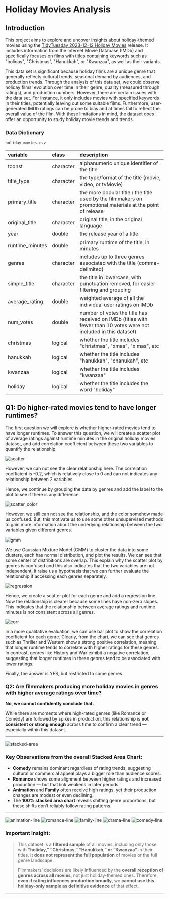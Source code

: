 # Holiday Movies Analysis

## Introduction
This project aims to explore and uncover insights about holiday-themed movies using the [TidyTuesday 2023-12-12 Holiday Movies](https://github.com/rfordatascience/tidytuesday/blob/main/data/2023/2023-12-12/readme.md) release. It includes information from the Internet Movie Database (IMDb) and specifically focuses on films with titles containing keywords such as "holiday", "Christmas", "Hanukkah", or "Kwanzaa", as well as their variants.

This data set is significant because holiday films are a unique genre that generally reflects cultural trends, seasonal demand by audiences, and production trends. Through the analysis of this data set, we could observe holiday films' evolution over time in their genre, quality (measured through ratings), and production numbers. However, there are certain issues with the data set. For instance, it only includes movies with specified keywords in their titles, potentially leaving out some suitable films. Furthermore, user-generated IMDb ratings can be prone to bias and at times fail to reflect the overall value of the film. With these limitations in mind, the dataset does offer an opportunity to study holiday movie trends and trends.

### Data Dictionary

`holiday_movies.csv`

|variable        |class     |description     |
|:---------------|:---------|:---------------|
|tconst          |character |alphanumeric unique identifier of the title |
|title_type      |character |the type/format of the title (movie, video, or tvMovie) |
|primary_title   |character |the more popular title / the title used by the filmmakers on promotional materials at the point of release |
|original_title  |character |original title, in the original language |
|year            |double    |the release year of a title |
|runtime_minutes |double    |primary runtime of the title, in minutes |
|genres          |character |includes up to three genres associated with the title (comma-delimited) |
|simple_title    |character |the title in lowercase, with punctuation removed, for easier filtering and grouping |
|average_rating  |double    |weighted average of all the individual user ratings on IMDb |
|num_votes       |double    |number of votes the title has received on IMDb (titles with fewer than 10 votes were not included in this dataset) |
|christmas       |logical   |whether the title includes "christmas", "xmas", "x mas", etc|
|hanukkah        |logical   |whether the title includes "hanukkah", "chanukah", etc|
|kwanzaa         |logical   |whether the title includes "kwanzaa"|
|holiday         |logical   |whether the title includes the word "holiday"|


## Q1: Do higher-rated movies tend to have longer runtimes?

The first question we will explore is whether higher-rated movies tend to have longer runtimes. To answer this question, we will create a scatter plot of average ratings against runtime minutes in the original holiday movies dataset, and add correlation coefficient between these two variables to quantify the relationship.


![scatter](scatter.png)

However, we can not see the clear relationship here. The correlation coefficient is -0.2, which is relatively close to 0 and can not indicates any relationship between 2 variables.

Hence, we continue by grouping the data by genres and add the label to the plot to see if there is any difference.

![scatter_color](scatter_color.png)

However, we still can not see the relationship, and the color somehow made us confused. But, this motivate us to use some other unsupervised methods to gain more information about the underlying relationship between the two variables given different genres.

![gmm](GMM.png)

We use Gaussian Mixture Model (GMM) to cluster the data into some clusters, each has normal distribution, and plot the results. We can see that some center of distribitions are overlap. This explain why the scatter plot by genres is confused and this also indicates that the two variables are not independent, it raise us a hypothesis that we can further evaluate the relationship if accessing each genres separately.


![regression](scatters_regression.png)

Hence, we create a scatter plot for each genre and add a regression line. Now the relationship is clearer because some lines have non-zero slopes. This indicates that the relationship between average ratings and runtime minutes is not consistent across all genres.

![corr](corr.png)

In a more qualitative evaluation, we can use bar plot to show the correlation coefficient for each genre. Clearly, from the chart, we can see that genres such as Thriller and Western show a strong positive correlation, meaning that longer runtime tends to correlate with higher ratings for these genres. In contrast, genres like History and War exhibit a negative correlation, suggesting that longer runtimes in these genres tend to be associated with lower ratings.

Finally, the answer is YES, but restricted to some genres.


### **Q2: Are filmmakers producing more holiday movies in genres with higher average ratings over time?**  

**No, we cannot confidently conclude that.**

While there are moments where high-rated genres (like Romance or Comedy) are followed by spikes in production, this relationship is **not consistent or strong enough** across time to confirm a clear trend — especially within this dataset.

---
![stacked-area](https://github.com/user-attachments/assets/245e26ca-ed32-4a5d-806f-87189b99af7e)


### **Key Observations from the overall Stacked Area Chart:**

- **Comedy** remains dominant regardless of rating trends, suggesting cultural or commercial appeal plays a bigger role than audience scores.
- **Romance** shows some alignment between higher ratings and increased production — but that link weakens in later periods.
- **Animation** and **Family** often receive high ratings, yet their production changes are modest or even declining.
- The **100% stacked area chart** reveals shifting genre proportions, but these shifts don’t reliably follow rating patterns.

---

![animation-line](https://github.com/user-attachments/assets/dffba9b4-9934-42d8-a326-ba2a527318e3)
![romance-line](https://github.com/user-attachments/assets/6c1b2aa0-fe9b-4c9c-96a8-0e023a7c9335)
![family-line](https://github.com/user-attachments/assets/a66d5419-1512-45d4-8097-6f4e6cbc9f87)
![drama-line](https://github.com/user-attachments/assets/b140bf2e-3a61-4eea-b9d8-c2f429c79345)
![comedy-line](https://github.com/user-attachments/assets/b40aae64-2bd5-4500-91ec-05d7e90367ee)


### **Important Insight:**
> This dataset is a **filtered sample** of all movies, including only those with **“holiday,” “Christmas,” “Hanukkah,” or “Kwanzaa”** in their titles. It **does not represent the full population** of movies or the full genre landscape.
>
> Filmmakers’ decisions are likely influenced by the **overall reception of genres across all movies**, not just holiday-themed ones. Therefore, **even if rating influences production broadly**, we **cannot use this holiday-only sample as definitive evidence** of that effect.

---

